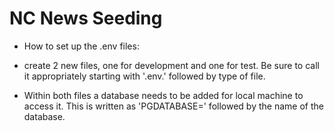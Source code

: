 # NC News Seeding

- How to set up the .env files:

- create 2 new files, one for development and one for test. Be sure to call it appropriately starting with '.env.' followed by type of file.

- Within both files a database needs to be added for local machine to access it. This is written as 'PGDATABASE=' followed by the name of the database.
